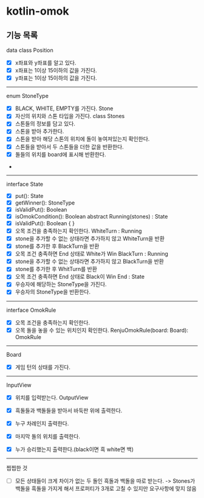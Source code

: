 # kotlin-omok

## 기능 목록

data class Position
- [X] x좌표와 y좌표를 알고 있다.
- [X] x좌표는 1이상 15이하의 값을 가진다.
- [X] y좌표는 1이상 15이하의 값을 가진다.
---
enum StoneType
- [x] BLACK, WHITE, EMPTY를 가진다.
Stone
- [x] 자신의 위치와 스톤 타입을 가진다.
class Stones
- [x] 스톤들의 정보를 담고 있다.
- [x] 스톤을 받아 추가한다.
- [x] 스톤을 받아 해당 스톤의 위치에 돌이 놓여져있는지 확인한다.
- [x] 스톤들을 받아서 두 스톤들을 더한 값을 반환한다.
- [x] 돌들의 위치를 board에 표시해 반환한다.
-
---
interface State
- [x] put(): State
- [x] getWinner(): StoneType
- [x] isValidPut(): Boolean
- [x] isOmokCondition(): Boolean
abstract Running(stones) : State   
- [x] isValidPut(): Boolean { }
- [x] 오목 조건을 충족하는지 확인한다.
WhiteTurn : Running
- [x] stone을 추가할 수 없는 상태라면 추가하지 않고 WhiteTurn을 반환
- [x] stone를 추가한 후 BlackTurn을 반환
- [x] 오목 조건 충족하면 End 상태로 White가 Win
BlackTurn : Running
- [x] stone을 추가할 수 없는 상태라면 추가하지 않고 BlackTurn을 반환
- [x] stone를 추가한 후 WhitTurn를 반환
- [x] 오목 조건 충족하면 End 상태로 Black이 Win
End : State
- [x] 우승자에 해당하는 StoneType을 가진다.
- [x] 우승자의 StoneType을 반환한다.
---
interface OmokRule
- [x] 오목 조건을 충족하는지 확인한다.
- [x] 오목 돌을 놓을 수 있는 위치인지 확인한다.
RenjuOmokRule(board: Board): OmokRule
---
Board
- [x] 게임 턴의 상태를 가진다.
---
InputView
- [X] 위치를 입력받는다.
OutputView
- [X] 흑돌들과 백돌들을 받아서 바둑판 위에 출력한다.
- [x] 누구 차례인지 출력한다.
- [x] 마지막 돌의 위치를 출력한다.
- [x] 누가 승리했는지 출력한다.(black이면 흑 white면 백)


---
찝찝한 것
- [ ] 모든 상태들이 크게 차이가 없는 두 돌인 흑돌과 백돌을 따로 받는다. -> Stones가 백돌을 흑돌을 가지게 해서 프로퍼티가 3개로 고칠 수 있지만 요구사항에 맞지 않음